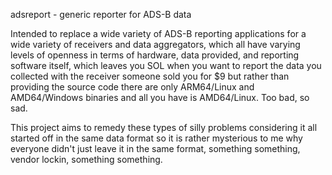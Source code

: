 adsreport - generic reporter for ADS-B data

Intended to replace a wide variety of ADS-B reporting applications
for a wide variety of receivers and data aggregators, which all have
varying levels of openness in terms of hardware, data provided, and
reporting software itself, which leaves you SOL when you want to report
the data you collected with the receiver someone sold you for $9 but
rather than providing the source code there are only ARM64/Linux and AMD64/Windows
binaries and all you have is AMD64/Linux. Too bad, so sad.

This project aims to remedy these types of silly problems considering
it all started off in the same data format so it is rather mysterious to me
why everyone didn't just leave it in the same format, something something,
vendor lockin, something something.
